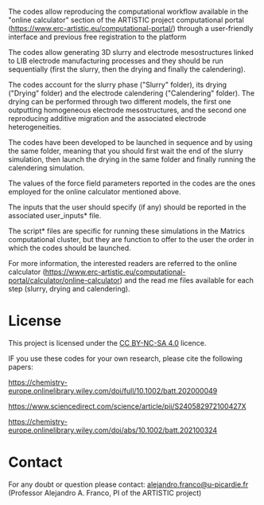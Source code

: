 The codes allow reproducing the computational workflow available in the "online calculator" section of the ARTISTIC project computational portal (https://www.erc-artistic.eu/computational-portal/) through a user-friendly interface and previous free registration to the platform

The codes allow generating 3D slurry and electrode mesostructures linked to LIB electrode manufacturing processes and they should be run sequentially (first the slurry, then the drying and finally the calendering).

The codes account for the slurry phase ("Slurry" folder), its drying ("Drying" folder) and the electrode calendering ("Calendering" folder). The drying can be performed through two different models, the first one outputting homogeneous electrode mesostructures, and the second one reproducing additive migration and the associated electrode heterogeneities.

The codes have been developed to be launched in sequence and by using the same folder, meaning that you should first wait the end of the slurry simulation, then launch the drying in the same folder and finally running the calendering simulation.

The values of the force field parameters reported in the codes are the ones employed for the online calculator mentioned above.

The inputs that the user should specify (if any) should be reported in the associated user_inputs* file.

The script* files are specific for running these simulations in the Matrics computational cluster, but they are function to offer to the user the order in which the codes should be launched.

For more information, the interested readers are referred to the online calculator (https://www.erc-artistic.eu/computational-portal/calculator/online-calculator) and the read me files available for each step (slurry, drying and calendering).

License
========================================================

This project is licensed under the [CC BY-NC-SA 4.0](https://creativecommons.org/licenses/by-nc-sa/4.0/) licence.

IF you use these codes for your own research, please cite the following papers:

https://chemistry-europe.onlinelibrary.wiley.com/doi/full/10.1002/batt.202000049

https://www.sciencedirect.com/science/article/pii/S240582972100427X

https://chemistry-europe.onlinelibrary.wiley.com/doi/abs/10.1002/batt.202100324

Contact
========================================================

For any doubt or question please contact:
alejandro.franco@u-picardie.fr (Professor Alejandro A. Franco, PI of the ARTISTIC project)
